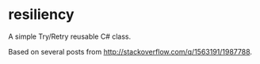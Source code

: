 # resiliency

A simple Try/Retry reusable C# class.

Based on several posts from http://stackoverflow.com/q/1563191/1987788.
